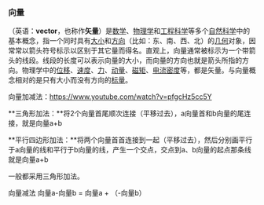 ### 向量

（英语：**vector**，也称作**矢量**）是[数学](https://zh.wikipedia.org/wiki/%E6%95%B0%E5%AD%A6)、[物理学](https://zh.wikipedia.org/wiki/%E7%89%A9%E7%90%86%E5%AD%A6)和[工程科学](https://zh.wikipedia.org/wiki/%E5%B7%A5%E7%A8%8B%E5%AD%A6)等多个[自然科学](https://zh.wikipedia.org/wiki/%E8%87%AA%E7%84%B6%E7%A7%91%E5%AD%B8)中的基本概念，指一个同时具有[大小](https://zh.wikipedia.org/wiki/%E5%A4%A7%E5%B0%8F)和[方向](https://zh.wikipedia.org/wiki/%E6%96%B9%E5%90%91)（比如：东、南、西、北）的[几何](https://zh.wikipedia.org/wiki/%E5%87%A0%E4%BD%95)对象，因常常以箭头符号标示以区别于其它量而得名。直观上，向量通常被标示为一个带箭头的线段。线段的长度可以表示向量的大小，而向量的方向也就是箭头所指的方向。物理学中的[位移](https://zh.wikipedia.org/wiki/%E4%BD%8D%E7%A7%BB)、[速度](https://zh.wikipedia.org/wiki/%E9%80%9F%E5%BA%A6)、[力](https://zh.wikipedia.org/wiki/%E5%8A%9B)、[动量](https://zh.wikipedia.org/wiki/%E5%8B%95%E9%87%8F)、[磁矩](https://zh.wikipedia.org/wiki/%E7%A3%81%E7%9F%A9)、[电流密度](https://zh.wikipedia.org/wiki/%E7%94%B5%E6%B5%81%E5%AF%86%E5%BA%A6)等，都是矢量。与向量概念相对的是只有大小而没有方向的[标量](https://zh.wikipedia.org/wiki/%E6%A0%87%E9%87%8F)。

向量加减法：https://www.youtube.com/watch?v=pfgcHz5cc5Y



**三角形加法：**将2个向量首尾顺次连接（平移过去），a向量首和b向量的尾连接，就是向量a+b

**平行四边形加法：**将两个向量首首连接到一起（平移过去），然后分别画平行于a向量的线和平行于b向量的线，产生一个交点，交点到a、b向量的起点那条线就是向量a+b

一般都采用三角形加法。

向量减法 向量a-向量b = 向量a + （-向量b）